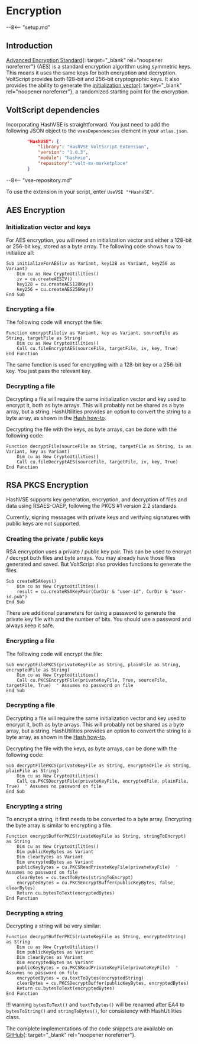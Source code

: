 # Encryption

--8<-- "setup.md"

## Introduction

[Advanced Encryption Standard](https://en.wikipedia.org/wiki/Advanced_Encryption_Standard){: target="_blank" rel="noopener noreferrer"} (AES) is a standard encryption algorithm using symmetric keys. This means it uses the same keys for both encryption and decryption. VoltScript provides both 128-bit and 256-bit cryptographic keys. It also provides the ability to generate the [initialization vector](http://en.wikipedia.org/wiki/Initialization_vector){: target="_blank" rel="noopener noreferrer"}, a randomized starting point for the encryption.

## VoltScript dependencies

Incorporating HashVSE is straightforward. You just need to add the following JSON object to the `vsesDependencies` element in your `atlas.json`.

```json
        "HashVSE": {
            "library": "HashVSE VoltScript Extension",
            "version": "1.0.3",
            "module": "hashvse",
            "repository":"volt-mx-marketplace"
        }
```

--8<-- "vse-repository.md"

To use the extension in your script, enter `UseVSE "*HashVSE"`.

## AES Encryption

### Initialization vector and keys

For AES encryption, you will need an initialization vector and either a 128-bit or 256-bit key, stored as a byte array. The following code shows how to initialize all:

``` voltscript
Sub initializeForAES(iv as Variant, key128 as Variant, key256 as Variant)
    Dim cu as New CryptoUtilities()
    iv = cu.createAESIV()
    key128 = cu.createAES128Key()
    key256 = cu.createAES256Key()
End Sub
```

### Encrypting a file

The following code will encrypt the file:

``` voltscript
Function encryptFile(iv as Variant, key as Variant, sourceFile as String, targetFile as String)
    Dim cu as New CryptoUtilities()
    Call cu.fileEncryptAES(sourceFile, targetFile, iv, key, True)
End Function
```

The same function is used for encrypting with a 128-bit key or a 256-bit key. You just pass the relevant key.

### Decrypting a file

Decrypting a file will require the same initialization vector and key used to encrypt it, both as byte arrays. This will probably not be shared as a byte array, but a string. HashUtilities provides an option to convert the string to a byte array, as shown in the [Hash how-to](./hash.md#converting-a-string-to-a-byte-array).

Decrypting the file with the keys, as byte arrays, can be done with the following code:

``` voltscript
Function decryptFile(sourceFile as String, targetFile as String, iv as Variant, key as Variant)
    Dim cu as New CryptoUtilities()
    Call cu.fileDecryptAES(sourceFile, targetFile, iv, key, True)
End Function
```

## RSA PKCS Encryption

HashVSE supports key generation, encryption, and decryption of files and data using RSAES-OAEP, following the PKCS #1 version 2.2 standards.

Currently, signing messages with private keys and verifying signatures with public keys are not supported.

### Creating the private / public keys

RSA encryption uses a private / public key pair. This can be used to encrypt / decrypt both files and byte arrays. You may already have those files generated and saved. But VoltScript also provides functions to generate the files.

```voltscript
Sub createRSAKeys()
    Dim cu as New CryptoUtilities()
    result = cu.createRSAKeyPair(CurDir & "user-id", CurDir & "user-id.pub")
End Sub
```

There are additional parameters for using a password to generate the private key file with and the number of bits. You should use a password and always keep it safe.

### Encrypting a file

The following code will encrypt the file:

``` voltscript
Sub encryptFilePKCS(privateKeyFile as String, plainFile as String, encryptedFile as String)
    Dim cu as New CryptoUtilities()
    Call cu.PKCSEncryptFile(privateKeyFile, True, sourceFile, targetFile, True)  ' Assumes no password on file
End Sub
```

### Decrypting a file

Decrypting a file will require the same initialization vector and key used to encrypt it, both as byte arrays. This will probably not be shared as a byte array, but a string. HashUtilities provides an option to convert the string to a byte array, as shown in the [Hash how-to](./hash.md#converting-a-string-to-a-byte-array).

Decrypting the file with the keys, as byte arrays, can be done with the following code:

``` voltscript
Sub decryptFilePKCS(privateKeyFile as String, encryptedFile as String, plainFile as String)
    Dim cu as New CryptoUtilities()
    Call cu.PKCSDecryptFile(privateKeyFile, encryptedFile, plainFile, True)  ' Assumes no password on file
End Sub
```

### Encrypting a string

To encrypt a string, it first needs to be converted to a byte array. Encrypting the byte array is similar to encrypting a file.

``` voltscript
Function encryptBufferPKCS(rivateKeyFile as String, stringToEncrypt) as String
    Dim cu as New CryptoUtilities()
    Dim publicKeyBytes as Variant
    Dim clearBytes as Variant
    Dim encryptedBytes as Variant
    publicKeyBytes = cu.PKCSReadPrivateKeyFile(privateKeyFile)  ' Assumes no password on file
    clearBytes = cu.textToBytes(stringToEncrypt)
    encryptedBytes = cu.PKCSEncryptBuffer(publicKeyBytes, false, clearBytes)
    Return cu.bytesToText(encryptedBytes)
End Function
```

### Decrypting a string

Decrypting a string will be very similar:

``` voltscript
Function decryptBufferPKCS(rivateKeyFile as String, encryptedString) as String
    Dim cu as New CryptoUtilities()
    Dim publicKeyBytes as Variant
    Dim clearBytes as Variant
    Dim encryptedBytes as Variant
    publicKeyBytes = cu.PKCSReadPrivateKeyFile(privateKeyFile)  ' Assumes no password on file
    encryptedBytes = cu.textToBytes(encryptedString)
    clearBytes = cu.PKCSDecryptBuffer(publicKeyBytes, encryptedBytes)
    Return cu.bytesToText(encryptedBytes)
End Function
```

!!! warning
    `bytesToText()` and `textToBytes()` will be renamed after EA4 to `bytesToString()` and `stringToBytes()`, for consistency with HashUtilities class.

The complete implementations of the code snippets are available on [GitHub](https://github.com/HCL-TECH-SOFTWARE/voltscript-samples/tree/main/samples/hashvse){: target="_blank" rel="noopener noreferrer"}.